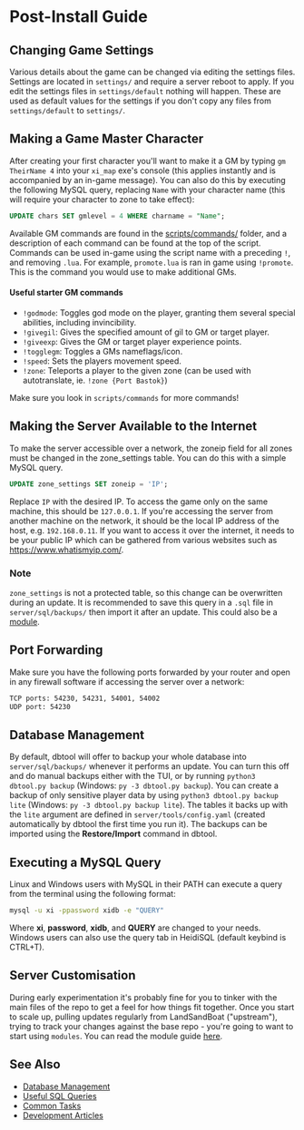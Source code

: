 # Post-Install Guide

## Changing Game Settings

Various details about the game can be changed via editing the settings files. Settings are located in `settings/` and require a server reboot to apply. If you edit the settings files in `settings/default` nothing will happen. These are used as default values for the settings if you don't copy any files from `settings/default` to `settings/`.

## Making a Game Master Character

After creating your first character you'll want to make it a GM by typing `gm TheirName 4` into your `xi_map` exe's console (this applies instantly and is accompanied by an in-game message). You can also do this by executing the following MySQL query, replacing `Name` with your character name (this will require your character to zone to take effect):

```sql
UPDATE chars SET gmlevel = 4 WHERE charname = "Name";
```

Available GM commands are found in the [scripts/commands/](https://github.com/LandSandBoat/server/tree/base/scripts/commands) folder, and a description of each command can be found at the top of the script. Commands can be used in-game using the script name with a preceding `!`, and removing `.lua`. For example, `promote.lua` is ran in game using `!promote`. This is the command you would use to make additional GMs.

#### Useful starter GM commands

* `!godmode`: Toggles god mode on the player, granting them several special abilities, including invincibility.
* `!givegil`: Gives the specified amount of gil to GM or target player.
* `!giveexp`: Gives the GM or target player experience points.
* `!togglegm`: Toggles a GMs nameflags/icon.
* `!speed`: Sets the players movement speed.
* `!zone`: Teleports a player to the given zone (can be used with autotranslate, ie. `!zone {Port Bastok}`)

Make sure you look in `scripts/commands` for more commands!

## Making the Server Available to the Internet

To make the server accessible over a network, the zoneip field for all zones must be changed in the zone_settings table. You can do this with a simple MySQL query.

```sql
UPDATE zone_settings SET zoneip = 'IP';
```

Replace `IP` with the desired IP. To access the game only on the same machine, this should be `127.0.0.1`. If you're accessing the server from another machine on the network, it should be the local IP address of the host, e.g. `192.168.0.11`. If you want to access it over the internet, it needs to be your public IP which can be gathered from various websites such as <https://www.whatismyip.com/>.

### Note

`zone_settings` is not a protected table, so this change can be overwritten during an update. It is recommended to save this query in a `.sql` file in `server/sql/backups/` then import it after an update. This could also be a [module](Module-Guide).

## Port Forwarding

Make sure you have the following ports forwarded by your router and open in any firewall software if accessing the server over a network:

```txt
TCP ports: 54230, 54231, 54001, 54002
UDP port: 54230
```

## Database Management

By default, dbtool will offer to backup your whole database into `server/sql/backups/` whenever it performs an update. You can turn this off and do manual backups either with the TUI, or by running `python3 dbtool.py backup` (Windows: `py -3 dbtool.py backup`). You can create a backup of only sensitive player data by using `python3 dbtool.py backup lite` (Windows: `py -3 dbtool.py backup lite`). The tables it backs up with the `lite` argument are defined in `server/tools/config.yaml` (created automatically by dbtool the first time you run it). The backups can be imported using the **Restore/Import** command in dbtool.

## Executing a MySQL Query

Linux and Windows users with MySQL in their PATH can execute a query from the terminal using the following format:

```sh
mysql -u xi -ppassword xidb -e "QUERY"
```

Where **xi**, **password**, **xidb**, and **QUERY** are changed to your needs. Windows users can also use the query tab in HeidiSQL (default keybind is CTRL+T).

## Server Customisation

During early experimentation it's probably fine for you to tinker with the main files of the repo to get a feel for how things fit together. Once you start to scale up, pulling updates regularly from LandSandBoat ("upstream"), trying to track your changes against the base repo - you're going to want to start using `modules`. You can read the module guide [here](https://github.com/LandSandBoat/server/wiki/Module-Guide).

## See Also

* [Database Management](Database-Management)
* [Useful SQL Queries](Useful-SQL-queries)
* [Common Tasks](Miscellaneous-Server)
* [Development Articles](Development)

